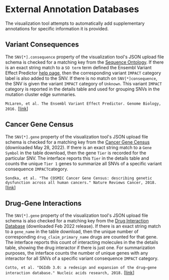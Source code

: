 # External Annotation Databases

The visualization tool attempts to automatically add supplementary annotations for specific information it is provided.

## Variant Consequences

The `SNV[*].consequence` property of the visualization tool's JSON upload file schema is checked for a matching key from the [Sequence Ontology](http://www.sequenceontology.org/). If there is an exact string match to a `SO term` term defined the Ensembl Variant Effect Predictor [help page](https://useast.ensembl.org/info/genome/variation/prediction/predicted_data.html), then the corresponding variant `IMPACT` category label is also added to the SNV. If there is no match on `SNV[*]consequence`, the SNV is given the variant `IMPACT` category of `Unknown`. This variant `IMPACT` category is reported in the details table and used for grouping SNVs in the mutation cluster edge summaries.

```McLaren, et al. The Ensembl Variant Effect Predictor. Genome Biology, 2016.``` [[link](https://genomebiology.biomedcentral.com/articles/10.1186/s13059-016-0974-4)]

## Cancer Gene Census

The `SNV[*].gene` property of the visualization tool's JSON upload file schema is checked for a matching key from the [Cancer Gene Census](https://cancer.sanger.ac.uk/census) (downloaded May 28, 2022). If there is an exact string match to a `Gene Symbol` in the table download, then the gene `Tier` is recorded for the particular SNV. The interface reports this `Tier` in the details table and counts the unique `Tier 1` genes to summarize all SNVs of a specific variant consequence  `IMPACT`category.

```Sondka, et al. "The COSMIC Cancer Gene Census: describing genetic dysfunction across all human cancers." Nature Reviews Cancer, 2018.``` [[link](https://www.nature.com/articles/s41568-018-0060-1)]

## Drug-Gene Interactions

The `SNV[*].gene` property of the visualization tool's JSON upload file schema is also checked for a matching key from the [Drug Interaction Database](https://www.dgidb.org/downloads) (downloaded Feb 2022 release). If there is an exact string match to a `gene_name` in the table download, then the unique number of corresponding `drug_claim_primary_name` drugs are counted for that gene. The interface reports this count of interacting molecules in the the details table, showing the drug interactor if there is just one. For summarization purposes, the interface counts the number of unique genes with any interactor for all SNVs of a specific variant consequence `IMPACT` category.

```Cotto, et al. "DGIdb 3.0: a redesign and expansion of the drug–gene interaction database." Nucleic acids research, 2018.``` [[link](https://academic.oup.com/nar/article/46/D1/D1068/4634012?login=true)]
